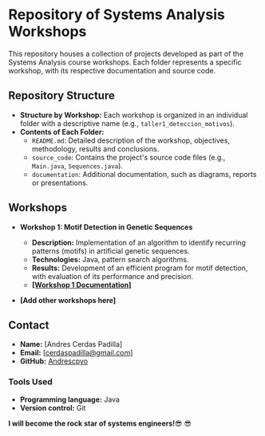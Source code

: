 # Repository of Systems Analysis Workshops

This repository houses a collection of projects developed as part of the Systems Analysis course workshops. Each folder represents a specific workshop, with its respective documentation and source code.

## Repository Structure

* **Structure by Workshop:** Each workshop is organized in an individual folder with a descriptive name (e.g., `taller1_deteccion_motivos`).
* **Contents of Each Folder:**
    * `README.md`: Detailed description of the workshop, objectives, methodology, results and conclusions.
    * `source_code`: Contains the project's source code files (e.g., `Main.java`, `Sequences.java`).
    * `documentation`: Additional documentation, such as diagrams, reports or presentations.

## Workshops

* **Workshop 1: Motif Detection in Genetic Sequences**
    * **Description:** Implementation of an algorithm to identify recurring patterns (motifs) in artificial genetic sequences.
    * **Technologies:** Java, pattern search algorithms.
    * **Results:** Development of an efficient program for motif detection, with evaluation of its performance and precision.
    * **[[Workshop 1 Documentation]](https://github.com/Andrescpyo/Workshops_Systems_Analysis/tree/main/workshop_1)**

* **[Add other workshops here]**

## Contact

* **Name:** [Andres Cerdas Padilla]
* **Email:** [cerdaspadilla@gmail.com]
* **GitHub:** [Andrescpyo](https://github.com/Andrescpyo)

### Tools Used

* **Programming language:** Java
* **Version control:** Git

**I will become the rock star of systems engineers!**:sunglasses: 😎